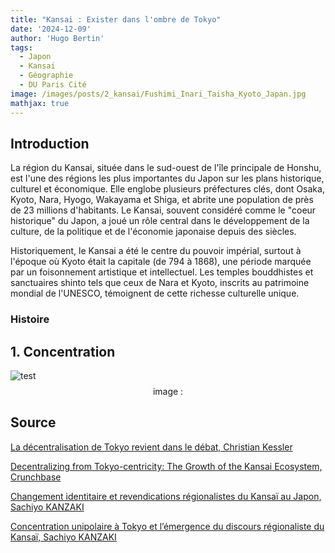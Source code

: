 ```yaml
---
title: "Kansai : Exister dans l'ombre de Tokyo"
date: '2024-12-09'
author: 'Hugo Bertin'
tags:
  - Japon
  - Kansai
  - Géographie
  - DU Paris Cité
image: /images/posts/2_kansai/Fushimi_Inari_Taisha_Kyoto_Japan.jpg
mathjax: true
---
```

## Introduction

La région du Kansai, située dans le sud-ouest de l'île principale de Honshu, est l'une des régions les plus importantes du Japon sur les plans historique, culturel et économique. Elle englobe plusieurs préfectures clés, dont Osaka, Kyoto, Nara, Hyogo, Wakayama et Shiga, et abrite une population de près de 23 millions d'habitants. Le Kansai, souvent considéré comme le "coeur historique" du Japon, a joué un rôle central dans le développement de la culture, de la politique et de l'économie japonaise depuis des siècles.

Historiquement, le Kansai a été le centre du pouvoir impérial, surtout à l'époque où Kyoto était la capitale (de 794 à 1868), une période marquée par un foisonnement artistique et intellectuel. Les temples bouddhistes et sanctuaires shinto tels que ceux de Nara et Kyoto, inscrits au patrimoine mondial de l'UNESCO, témoignent de cette richesse culturelle unique.

### Histoire

## 1. Concentration 

![test](/images/posts/2_kansai/Fushimi_Inari_Taisha_Kyoto_Japan.jpg "Titre")
$$ \text{image : } $$


## Source

[La décentralisation de Tokyo revient dans le débat, Christian Kessler](https://www.larevuedesressources.org/la-decentralisation-de-tokyo-revient-dans-le-debat.html?utm_source=chatgpt.com)

[Decentralizing from Tokyo-centricity: The Growth of the Kansai Ecosystem, Crunchbase](https://about.crunchbase.com/blog/decentralizing-tokyo-growth-of-kansai-ecosystem/?utm_source=chatgpt.com)

[Changement identitaire et revendications régionalistes du Kansaï au Japon, Sachiyo KANZAKI](https://papyrus.bib.umontreal.ca/xmlui/handle/1866/10357)

[Concentration unipolaire à Tokyo et l’émergence du discours régionaliste du Kansaï, Sachiyo KANZAKI](http://ffj.ehess.fr/index/article/335/concentration-unipolaire-a-tokyo-et-l-emergence-du-discours-regionaliste-du-kansai.html)